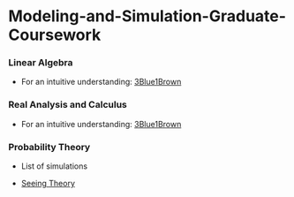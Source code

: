 # Modeling-and-Simulation-Graduate-Coursework

### Linear Algebra
- For an intuitive understanding: [3Blue1Brown](https://www.youtube.com/playlist?list=PLZHQObOWTQDMsr9K-rj53DwVRMYO3t5Yr) 

### Real Analysis and Calculus
- For an intuitive understanding: [3Blue1Brown](https://www.youtube.com/playlist?list=PLZHQObOWTQDMsr9K-rj53DwVRMYO3t5Yr)

### Probability Theory
- List of simulations
* [Seeing Theory](https://seeing-theory.brown.edu/)
